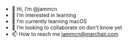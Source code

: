 - 👋 Hi, I’m @jammcn
- 👀 I’m interested in learning
- 🌱 I’m currently learning macOS
- 💞️ I’m looking to collaborate on don't know yet
- 📫 How to reach me jammcn@marchair.com

<!---
jammcn/jammcn is a ✨ special ✨ repository because its `README.md` (this file) appears on your GitHub profile.
You can click the Preview link to take a look at your changes.
--->
